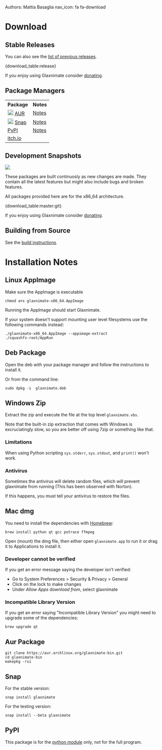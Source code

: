 Authors: Mattia Basaglia
nav_icon: fa fa-download

# Download

## Stable Releases

You can also see the [list of previous releases](https://gitlab.com/mattbas/glaxnimate/-/releases).

{download_table:release}

If you enjoy using Glaxnimate consider [donating](donate.md).

## Package Managers
<table>
<tr><th>Package</th><th>Notes</th></tr>
<tr>
<td><img src="/img/misc/arch-icon.svg" style="height:1.2rem;" /> <a href="https://aur.archlinux.org/packages/glaxnimate-bin/">AUR</a></td>
<td><a href="#aur-package">Notes</a></td>
</tr>
<tr>
<td><img src="/img/misc/snap.svg" style="height:1.2rem;" /> <a href="https://snapcraft.io/glaxnimate">Snap</a></td>
<td><a href="#snap">Notes</a></td>
</tr>
<tr>
<td><i class="fab fa-python"></i> <a href="https://pypi.org/project/glaxnimate/">PyPI</a></td>
<td><a href="#pypi">Notes</a></td>
</tr>
<tr>
<td><i class="fab fa-itch-io"></i> <a href="https://mattbas.itch.io/glaxnimate">itch.io</a></td>
<td></td>
</tr>
</table>


## Development Snapshots

[![](https://gitlab.com/mattbas/glaxnimate/badges/master/pipeline.svg)](https://gitlab.com/mattbas/glaxnimate/-/pipelines)

These packages are built continuosly as new changes are made.
They contain all the latest features but might also include bugs and broken features.


All packages provided here are for the x86_64 architecture.

{download_table:master:git}

If you enjoy using Glaxnimate consider [donating](donate.md).


## Building from Source

See the [build instructions](contributing/read_me.md).

# Installation Notes

## Linux AppImage

Make sure the AppImage is executable

    chmod a+x glaxnimate-x86_64.AppImage

Running the AppImage should start Glaxnimate.

If your system doesn't support mounting user level filesystems use the following commands instead:

    ./glaxnimate-x86_64.AppImage --appimage-extract
    ./squashfs-root/AppRun

## Deb Package

Open the deb with your package manager and follow the instructions to install it.

Or from the command line:

    sudo dpkg -i  glaxnimate.deb

## Windows Zip

Extract the zip and execute the file at the top level `glaxnimate.vbs`.

Note that the built-in zip extraction that comes with Windows is excruciatingly slow,
so you are better off using 7zip or something like that.

### Limitations

When using Python scripting `sys.stderr`, `sys.stdout`, and `print()` won't work.

### Antivirus

Sometimes the antivirus will delete random files, which will prevent glaxnimate from running
(This has been observed with Norton).

If this happens, you must tell your antivirus to restore the files.

## Mac dmg

You need to install the dependencies with [Homebrew](https://brew.sh/):

    brew install python qt gcc potrace ffmpeg

Open (mount) the dmg file, then either open `glaxnimate.app` to run it or drag it
to Applications to install it.

### Developer cannot be verified

If you get an error message saying the developer isn't verified:

* Go to System Preferences > Security & Privacy > General
* Click on the lock to make changes
* Under *Allow Apps download from*, select glaxnimate

### Incompatible Library Version

If you get an error saying "Incompatible Library Version" you might need to
upgrade some of the dependencies:

    brew upgrade qt

## Aur Package

    git clone https://aur.archlinux.org/glaxnimate-bin.git
    cd glaxnimate-bin
    makepkg -rsi

## Snap

For the stable version:

    snap install glaxnimate

For the testing version:

    snap install --beta glaxnimate

## PyPI

This package is for the [python module](contributing/scripting/index.md) only, not for the full program.
